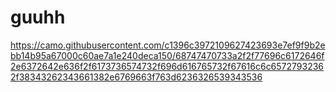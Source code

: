 # guuhh
https://camo.githubusercontent.com/c1396c3972109627423693e7ef9f9b2ebb14b95a67000c60ae7a1e240deca150/68747470733a2f2f77696c6172646f2e6372642e636f2f6173736574732f696d616765732f67616c6c65727932362f38343262343661382e6769663f763d6236326539343536
